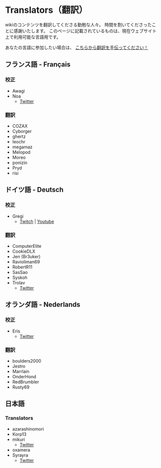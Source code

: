 # Translators（翻訳）
wikiのコンテンツを翻訳してくださる勤勉な人々。 時間を割いてくださったことに感謝いたします。 このページに記載されているものは、現在ウェブサイト上で利用可能な言語用です。

あなたの言語に参加したい場合は、 [こちらから翻訳を手伝ってください！](https://forms.gle/e3BqA3poMjESARe76)

## フランス語 - Français

### 校正

* Awagi
* Noa
  * [Twitter](https://twitter.com/AarcNoa)

### 翻訳

* COZAX
* Cyborger
* ghertz
* leochr
* megamaz
* Melopod
* Moreo
* ponizin
* Pryd
* risi

## ドイツ語 - Deutsch

### 校正

* Gregi
  * [Twitch](https://www.twitch.tv/grregi) | [Youtube](https://www.youtube.com/user/gregiplays)

### 翻訳

* ComputerElite
* CookieDLX
* Jen (Br3uker)
* Ravioliman69
* RobertR11
* SasSao
* Syskoh
* Trolav
  * [Twitter](twitter.com/Trolav1)

## オランダ語 - Nederlands

### 校正

* Eris
  * [Twitter](https://twitter.com/ErisApps)

### 翻訳

* boulders2000
* Jestro
* Marrlain
* OnderHond
* RedBrumbler
* Rusty69

## 日本語

### Translators

* azarashinomori
* Korp13
* mikuri
  * [Twitter](https://twitter.com/mikuri_kuri)
* oxamera
* Syrayra
  * [Twitter](https://twitter.com/Syrayra)
